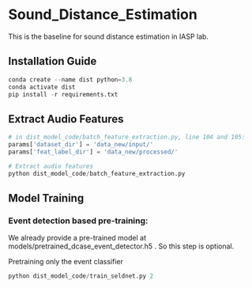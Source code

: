# Sound_Distance_Estimation
This is the baseline for sound distance estimation in IASP lab.

## Installation Guide
```python
conda create --name dist python=3.8
conda activate dist
pip install -r requirements.txt
```
## Extract Audio Features
```python
# in dist_model_code/batch_feature_extraction.py, line 104 and 105:
params['dataset_dir'] = 'data_new/input/'
params['feat_label_dir'] = 'data_new/processed/'

# Extract audio features
python dist_model_code/batch_feature_extraction.py
```

## Model Training
### Event detection based pre-training:

We already provide a pre-trained model at models/pretrained_dcase_event_detector.h5 . So this step is optional.

Pretraining only the event classifier
```python
python dist_model_code/train_seldnet.py 2
```
